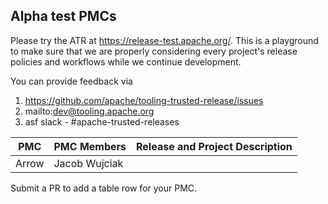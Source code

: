 ## Alpha test PMCs

Please try the ATR at https://release-test.apache.org/. This is a playground to make sure
that we are properly considering every project's release policies and workflows while we
continue development.

You can provide feedback via
1. https://github.com/apache/tooling-trusted-release/issues
2. mailto:dev@tooling.apache.org
3. asf slack - #apache-trusted-releases

| PMC | PMC Members | Release and Project Description |
|-----|-------------|---------------------------------|
| Arrow | Jacob Wujciak |                             |

Submit a PR to add a table row for your PMC.
